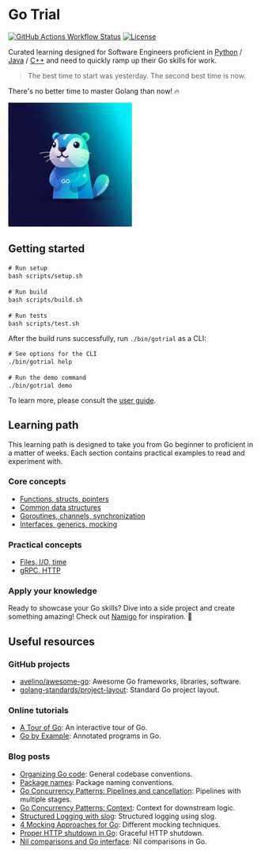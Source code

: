 # Go Trial

[![GitHub Actions Workflow Status](https://img.shields.io/github/actions/workflow/status/huangsam/go-trial/ci.yml)](https://github.com/huangsam/go-trial/actions)
[![License](https://img.shields.io/github/license/huangsam/go-trial)](https://github.com/huangsam/go-trial/blob/main/LICENSE)

Curated learning designed for Software Engineers proficient in [Python] / [Java] / [C++]
and need to quickly ramp up their Go skills for work.

> The best time to start was yesterday. The second best time is now.

There's no better time to master Golang than now! 🔥

<img src="images/gopher.jpeg" alt="Gopher" width="250px" />

## Getting started

```shell
# Run setup
bash scripts/setup.sh

# Run build
bash scripts/build.sh

# Run tests
bash scripts/test.sh
```

After the build runs successfully, run `./bin/gotrial` as a CLI:

```shell
# See options for the CLI
./bin/gotrial help

# Run the demo command
./bin/gotrial demo
```

To learn more, please consult the [user guide](USERGUIDE.md).

## Learning path

This learning path is designed to take you from Go beginner to proficient
in a matter of weeks. Each section contains practical examples to read
and experiment with.

### Core concepts

- [Functions, structs, pointers](pkg/basicintro/)
- [Common data structures](pkg/datastructure/)
- [Goroutines, channels, synchronization](pkg/concurrency/)
- [Interfaces, generics, mocking](pkg/abstraction/)

### Practical concepts

- [Files, I/O, time](pkg/realworld/)
- [gRPC, HTTP](pkg/endpoint/)

### Apply your knowledge

Ready to showcase your Go skills? Dive into a side project and create something amazing!
Check out [Namigo](https://github.com/huangsam/namigo) for inspiration. 🚀

## Useful resources

### GitHub projects

- [avelino/awesome-go](https://github.com/avelino/awesome-go): Awesome Go frameworks, libraries, software.
- [golang-standards/project-layout](https://github.com/golang-standards/project-layout): Standard Go project layout.

### Online tutorials

- [A Tour of Go](https://go.dev/tour/list): An interactive tour of Go.
- [Go by Example](https://gobyexample.com): Annotated programs in Go.

### Blog posts

- [Organizing Go code](https://go.dev/blog/organizing-go-code): General codebase conventions.
- [Package names](https://go.dev/blog/package-names): Package naming conventions.
- [Go Concurrency Patterns: Pipelines and cancellation](https://go.dev/blog/pipelines): Pipelines with multiple stages.
- [Go Concurrency Patterns: Context](https://go.dev/blog/context): Context for downstream logic.
- [Structured Logging with slog](https://go.dev/blog/slog): Structured logging using slog.
- [4 Mocking Approaches for Go](https://www.twilio.com/en-us/blog/4-mocking-approaches-go): Different mocking techniques.
- [Proper HTTP shutdown in Go](https://dev.to/mokiat/proper-http-shutdown-in-go-3fji): Graceful HTTP shutdown.
- [Nil comparisons and Go interface](https://rednafi.com/go/nil_interface_comparison/): Nil comparisons in Go.

[Python]: https://github.com/huangsam/ultimate-python
[Java]: https://github.com/huangsam/java-trial
[C++]: https://github.com/huangsam/cpp-trial
